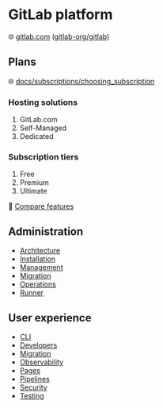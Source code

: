 # GitLab platform

🌐 [gitlab.com](https://gitlab.com/) ([gitlab-org/gitlab](https://gitlab.com/gitlab-org/gitlab))

## Plans

🌐 [docs/subscriptions/choosing_subscription](https://docs.gitlab.com/ee/subscriptions/choosing_subscription.html)

### Hosting solutions

1. GitLab.com
2. Self-Managed
3. Dedicated

### Subscription tiers

1. Free
2. Premium
3. Ultimate

📝 [Compare features](https://about.gitlab.com/pricing/feature-comparison/)

## Administration

* [Architecture](platform-architecture.md)
* [Installation](installation.md)
* [Management](management.md)
* [Migration](migration.md)
* [Operations](operations.md)
* [Runner](runner.md)

## User experience

* [CLI](cli.md)
* [Developers](developers.md)
* [Migration](migration.md)
* [Observability](observability.md)
* [Pages](pages.md)
* [Pipelines](pipelines.md)
* [Security](security.md)
* [Testing](testing.md)
